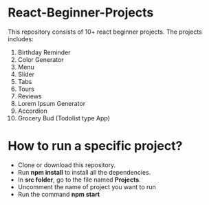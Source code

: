 # React-Beginner-Projects
 This repository consists of 10+ react beginner projects. The projects includes:
 
 1. Birthday Reminder
 2. Color Generator
 3. Menu
 4. Slider
 5. Tabs
 6. Tours
 7. Reviews
 8. Lorem Ipsum Generator
 9. Accordion
 10. Grocery Bud (Todolist type App)
 
# How to run a specific project? #
 * Clone or download this repository.
 * Run **npm install** to install all the dependencies.
 * In **src folder**, go to the file named **Projects**.
 * Uncomment the name of project you want to run
 * Run the command **npm start**
